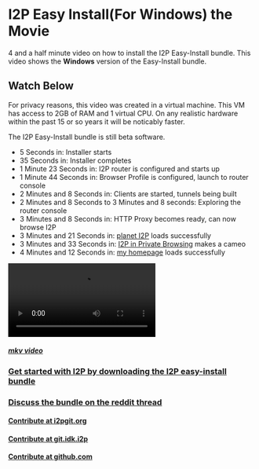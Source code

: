 I2P Easy Install(For Windows) the Movie
=======================================

4 and a half minute video on how to install the I2P Easy-Install bundle.
This video shows the **Windows** version of the Easy-Install bundle.

Watch Below
-----------

For privacy reasons, this video was created in a virtual machine. This VM
has access to 2GB of RAM and 1 virtual CPU. On any realistic hardware
within the past 15 or so years it will be noticably faster.

The I2P Easy-Install bundle is still beta software.

 - 5 Seconds in: Installer starts
 - 35 Seconds in: Installer completes
 - 1 Minute 23 Seconds in: I2P router is configured and starts up
 - 1 Minute 44 Seconds in: Browser Profile is configured, launch to router console
 - 2 Minutes and 8 Seconds in: Clients are started, tunnels being built
 - 2 Minutes and 8 Seconds to 3 Minutes and 8 seconds: Exploring the router console
 - 3 Minutes and 8 Seconds in: HTTP Proxy becomes ready, can now browse I2P
 - 3 Minutes and 21 Seconds in: [planet I2P](http://planet.i2p) loads successfully
 - 3 Minutes and 33 Seconds in: [I2P in Private Browsing](https://addons.mozilla.org/en-US/firefox/addon/i2p-in-private-browsing/) makes a cameo
 - 4 Minutes and 12 Seconds in: [my homepage](http://idk.i2p) loads successfully


<video controls>
    <source src="easyinstall.webm" type="video/webm">
</video>

##### [mkv video](https://eyedeekay.github.io/Easy-Install-the-Movie/easyinstall.mkv)

### [Get started with I2P by downloading the I2P easy-install bundle](https://geti2p.net/en/download/easyinstall)

### [Discuss the bundle on the reddit thread](https://old.reddit.com/r/i2p/comments/xa828o/video_of_the_easyinstall_process_from_start_to/)

#### [Contribute at i2pgit.org](https://i2pgit.org/i2p-hackers/i2p.firefox)

#### [Contribute at git.idk.i2p](http://git.idk.i2p/i2p-hackers/i2p.firefox)

#### [Contribute at github.com](https://github.com/i2p/i2p.firefox)
